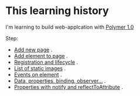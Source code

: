 # This learning history

I'm learning to build web-applcation with [Polymer 1.0](https://www.polymer-project.org/1.0/)

Step:

- [Add new page](https://github.com/XinyueZ/hello-polymer/tree/add-new-page) .
- [Add element to page](https://github.com/XinyueZ/hello-polymer/tree/add-element) .
- [Registration and lifecycle](https://github.com/XinyueZ/hello-polymer/tree/registeration-lifecycle) .
- [List of static images](https://github.com/XinyueZ/hello-polymer/tree/add-image-list-page) .
- [Events on element](https://github.com/XinyueZ/hello-polymer/tree/events) .
- [Data, properties, binding, observer...](https://github.com/XinyueZ/hello-polymer/tree/data-properties) .
- [Properties with notify and reflectToAttribute](https://github.com/XinyueZ/hello-polymer/tree/reflect-notify) .
